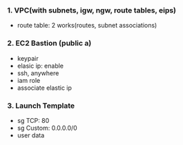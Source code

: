 ### 1. VPC(with subnets, igw, ngw, route tables, eips)
 - route table: 2 works(routes, subnet associations)

### 2. EC2 Bastion (public a)
 - keypair
 - elasic ip: enable
 - ssh, anywhere
 - iam role
 - associate elastic ip

### 3. Launch Template
 - sg TCP: 80
 - sg Custom: 0.0.0.0/0
 - user data

